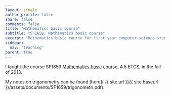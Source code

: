 ```yaml
---
layout: single
author_profile: false
share: false
comments: false
title: "Mathematics basic course"
subtitle: "SF1659, Mathematics basic course"
excerpt: "Mathematics basic course for first year computer science students. The course covers basic concepts such as trigonometry, exponential and logarithmic functions, absolute values and sums."
sidebar:
  nav: "teaching"
parent: true
---
```

I taught the course SF1659 [Mathematics basic course](https://www.kth.se/student/kurser/kurs/SF1659?l=en), 4.5 ETCS, in the fall of 2013.

My notes on trigonometry can be found [here]( {{ site.url }}{{ site.baseurl }}/assets/documents/SF1659/trigonometri.pdf).
